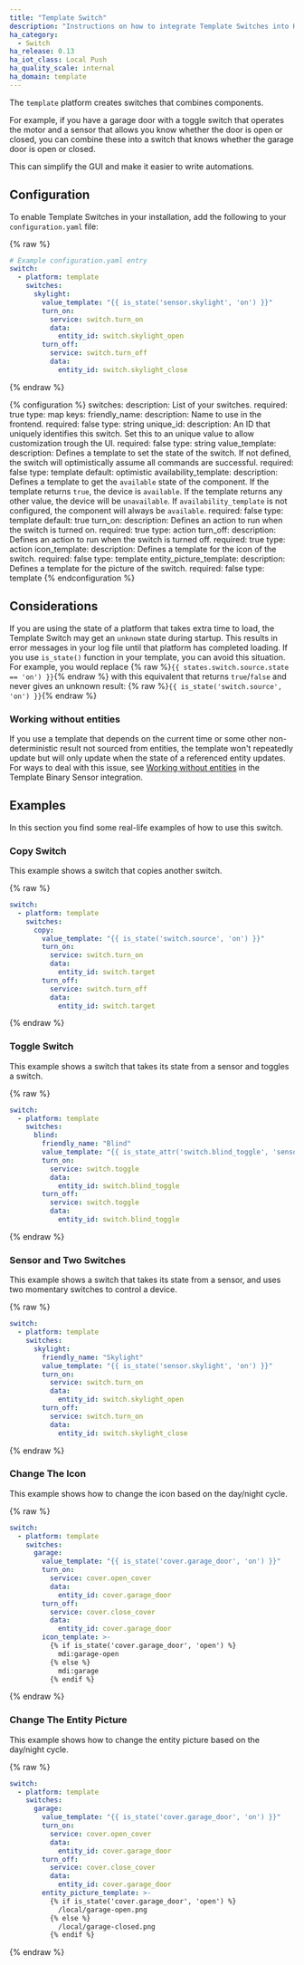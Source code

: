 ```yaml
---
title: "Template Switch"
description: "Instructions on how to integrate Template Switches into Home Assistant."
ha_category:
  - Switch
ha_release: 0.13
ha_iot_class: Local Push
ha_quality_scale: internal
ha_domain: template
---
```


The `template` platform creates switches that combines components.

For example, if you have a garage door with a toggle switch that operates the motor and a sensor that allows you know whether the door is open or closed, you can combine these into a switch that knows whether the garage door is open or closed.

This can simplify the GUI and make it easier to write automations.

## Configuration

To enable Template Switches in your installation, add the following to your `configuration.yaml` file:

{% raw %}

```yaml
# Example configuration.yaml entry
switch:
  - platform: template
    switches:
      skylight:
        value_template: "{{ is_state('sensor.skylight', 'on') }}"
        turn_on:
          service: switch.turn_on
          data:
            entity_id: switch.skylight_open
        turn_off:
          service: switch.turn_off
          data:
            entity_id: switch.skylight_close
```

{% endraw %}

{% configuration %}
  switches:
    description: List of your switches.
    required: true
    type: map
    keys:
      friendly_name:
        description: Name to use in the frontend.
        required: false
        type: string
      unique_id:
        description: An ID that uniquely identifies this switch. Set this to an unique value to allow customization trough the UI.
        required: false
        type: string
      value_template:
        description: Defines a template to set the state of the switch. If not defined, the switch will optimistically assume all commands are successful.
        required: false
        type: template
        default: optimistic
      availability_template:
        description: Defines a template to get the `available` state of the component. If the template returns `true`, the device is `available`. If the template returns any other value, the device will be `unavailable`. If `availability_template` is not configured, the component will always be `available`.
        required: false
        type: template
        default: true
      turn_on:
        description: Defines an action to run when the switch is turned on.
        required: true
        type: action
      turn_off:
        description: Defines an action to run when the switch is turned off.
        required: true
        type: action
      icon_template:
        description: Defines a template for the icon of the switch.
        required: false
        type: template
      entity_picture_template:
        description: Defines a template for the picture of the switch.
        required: false
        type: template
{% endconfiguration %}

## Considerations

If you are using the state of a platform that takes extra time to load, the Template Switch may get an `unknown` state during startup. This results in error messages in your log file until that platform has completed loading. If you use `is_state()` function in your template, you can avoid this situation. For example, you would replace {% raw %}`{{ states.switch.source.state == 'on') }}`{% endraw %} with this equivalent that returns `true`/`false` and never gives an unknown result: {% raw %}`{{ is_state('switch.source', 'on') }}`{% endraw %}

### Working without entities

If you use a template that depends on the current time or some other non-deterministic result not sourced from entities, the template won't repeatedly update but will only update when the state of a referenced entity updates. For ways to deal with this issue, see [Working without entities](/integrations/binary_sensor.template/#working-without-entities) in the Template Binary Sensor integration.

## Examples

In this section you find some real-life examples of how to use this switch.

### Copy Switch

This example shows a switch that copies another switch.

{% raw %}

```yaml
switch:
  - platform: template
    switches:
      copy:
        value_template: "{{ is_state('switch.source', 'on') }}"
        turn_on:
          service: switch.turn_on
          data:
            entity_id: switch.target
        turn_off:
          service: switch.turn_off
          data:
            entity_id: switch.target
```

{% endraw %}

### Toggle Switch

This example shows a switch that takes its state from a sensor and toggles a switch.

{% raw %}

```yaml
switch:
  - platform: template
    switches:
      blind:
        friendly_name: "Blind"
        value_template: "{{ is_state_attr('switch.blind_toggle', 'sensor_state', 'on') }}"
        turn_on:
          service: switch.toggle
          data:
            entity_id: switch.blind_toggle
        turn_off:
          service: switch.toggle
          data:
            entity_id: switch.blind_toggle
```

{% endraw %}

### Sensor and Two Switches

This example shows a switch that takes its state from a sensor, and uses two
momentary switches to control a device.

{% raw %}

```yaml
switch:
  - platform: template
    switches:
      skylight:
        friendly_name: "Skylight"
        value_template: "{{ is_state('sensor.skylight', 'on') }}"
        turn_on:
          service: switch.turn_on
          data:
            entity_id: switch.skylight_open
        turn_off:
          service: switch.turn_on
          data:
            entity_id: switch.skylight_close
```

{% endraw %}

### Change The Icon

This example shows how to change the icon based on the day/night cycle.

{% raw %}

```yaml
switch:
  - platform: template
    switches:
      garage:
        value_template: "{{ is_state('cover.garage_door', 'on') }}"
        turn_on:
          service: cover.open_cover
          data:
            entity_id: cover.garage_door
        turn_off:
          service: cover.close_cover
          data:
            entity_id: cover.garage_door
        icon_template: >-
          {% if is_state('cover.garage_door', 'open') %}
            mdi:garage-open
          {% else %}
            mdi:garage
          {% endif %}
```

{% endraw %}

### Change The Entity Picture

This example shows how to change the entity picture based on the day/night cycle.

{% raw %}

```yaml
switch:
  - platform: template
    switches:
      garage:
        value_template: "{{ is_state('cover.garage_door', 'on') }}"
        turn_on:
          service: cover.open_cover
          data:
            entity_id: cover.garage_door
        turn_off:
          service: cover.close_cover
          data:
            entity_id: cover.garage_door
        entity_picture_template: >-
          {% if is_state('cover.garage_door', 'open') %}
            /local/garage-open.png
          {% else %}
            /local/garage-closed.png
          {% endif %}
```

{% endraw %}
